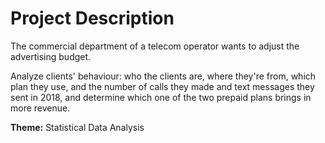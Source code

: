 # Project Description

The commercial department of a telecom operator wants to adjust the advertising budget. 

Analyze clients' behaviour: who the clients are, where they're from, which plan they use, and the number of calls they made and text messages they sent in 2018, and determine which one of the two prepaid plans brings in more revenue.

**Theme:** Statistical Data Analysis